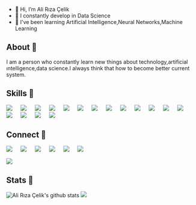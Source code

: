 - 👋 Hi, I’m Ali Rıza Çelik
- 👀 I constantly develop in Data Science
- 🌱 I've been learning Artificial Intelligence,Neural Networks,Machine Learning
## About 👋
I am a person who constantly learn new things about technology,artificial ıntelligence,data science.I always think that how to become better  current system.
## Skills 🚀 
[![](https://img.shields.io/badge/Pandas-3e5e78?style=for-the-badge&logo=pandas&logoColor=white)](#) &emsp;
[![](https://img.shields.io/badge/numpy-695170?style=for-the-badge&logo=numpy&logoColor=white)](#) &emsp;
[![](https://img.shields.io/badge/OpenCV-a5eb60?style=for-the-badge&logo=opencv_python&logoColor=white)](#) &emsp;
[![](https://img.shields.io/badge/Python-3776AB?style=for-the-badge&logo=python&logoColor=white)](#) &emsp;
[![](https://img.shields.io/badge/Java-ED8B00?style=for-the-badge&logo=java&logoColor=white)](#) &emsp;
[![](https://img.shields.io/badge/Markdown-494d4c?style=for-the-badge&logo=markdown&logoColor=white)](#) &emsp;
[![](https://img.shields.io/badge/Kotlin-0095D5?&style=for-the-badge&logo=kotlin&logoColor=white)](#) &emsp;
[![](https://img.shields.io/badge/Spring-6DB33F?style=for-the-badge&logo=spring&logoColor=white)](#) &emsp;
[![](https://img.shields.io/badge/MySQL-00000F?style=for-the-badge&logo=mysql&logoColor=white)](#) &emsp;
[![](https://img.shields.io/badge/PostgreSQL-316192?style=for-the-badge&logo=postgresql&logoColor=white)](#) &emsp;
[![](https://img.shields.io/badge/SQLite-07405E?style=for-the-badge&logo=sqlite&logoColor=white)](#) &emsp;
[![](https://img.shields.io/badge/Git-f02913?style=for-the-badge&logo=git&logoColor=white)](#) &emsp;
[![](https://img.shields.io/badge/Linux-00000F?style=for-the-badge&logo=linux&logoColor=white)](#) &emsp;
[![](https://img.shields.io/badge/Android-3DDC84?style=for-the-badge&logo=android&logoColor=white)](#) &emsp;
[![](https://img.shields.io/badge/iOS-000000?style=for-the-badge&logo=ios&logoColor=white)](#) &emsp;
[![](https://img.shields.io/badge/Google_Play-414141?style=for-the-badge&logo=google-play&logoColor=white)](#) &emsp;
[![](https://img.shields.io/badge/App_Store-0D96F6?style=for-the-badge&logo=app-store&logoColor=white)](#) &emsp;

## Connect 🤝
[![](https://img.shields.io/badge/Kaggle-00599C?style=for-the-badge&logo=kaggle&logoColor=white)](https://www.kaggle.com/alrizacelk/) &emsp;
[![](https://img.shields.io/badge/LinkedIn-0077B5?style=for-the-badge&logo=linkedin&logoColor=white)](https://www.linkedin.com/in/ali-r%C4%B1za-%C3%A7elik-b55b13a6/) &emsp;
[![](https://img.shields.io/badge/Microsoft_Outlook-0078D4?style=for-the-badge&logo=microsoft-outlook&logoColor=white)](mailto:riza-celik@outlook.com) &emsp;
[![](https://img.shields.io/badge/Gmail-D14836?style=for-the-badge&logo=gmail&logoColor=white)](mailto:aliriza4153@gmail.com) &emsp;
[![](https://img.shields.io/badge/Hackerrank-0bb359?style=for-the-badge&logo=hackerrank&logoColor=white)](https://www.hackerrank.com/riza_celik) &emsp;
[![](https://img.shields.io/badge/Facebook-1877F2?style=for-the-badge&logo=facebook&logoColor=white)](https://www.facebook.com/aliriza41/) &emsp; 

![](https://github-readme-stats.vercel.app/api/top-langs/?username=Cranked&theme=blue-green)
## Stats 🧠
![Ali Rıza Çelik's github stats](https://github-readme-stats.vercel.app/api?username=Cranked&count_private=true&show_icons=true&hide=contribs,prs&cache_seconds=1000&bg_color=0,#f6736,#6533f)
[![](https://img.shields.io/badge/Made%20with-Markdown-1f425f.svg)](#) &emsp;




